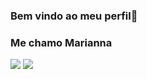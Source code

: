 ### Bem vindo ao meu perfil🤙 
### Me chamo Marianna 
![](https://media.tenor.com/tIWicdRJ-wQAAAAC/love-you-lots-kiss.gif) ![](https://media.tenor.com/0wubNx76L5QAAAAM/cruce-yocruce.gif)

